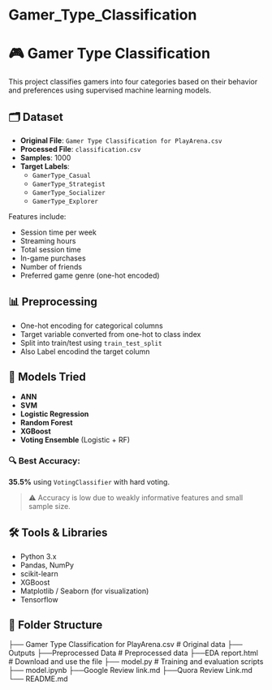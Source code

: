 # Gamer_Type_Classification
# 🎮 Gamer Type Classification

This project classifies gamers into four categories based on their behavior and preferences using supervised machine learning models.

## 🗂 Dataset

- **Original File**: `Gamer Type Classification for PlayArena.csv`
- **Processed File**: `classification.csv`
- **Samples**: 1000
- **Target Labels**: 
  - `GamerType_Casual`
  - `GamerType_Strategist`
  - `GamerType_Socializer`
  - `GamerType_Explorer`

Features include:
- Session time per week
- Streaming hours
- Total session time
- In-game purchases
- Number of friends
- Preferred game genre (one-hot encoded)

## 📊 Preprocessing

- One-hot encoding for categorical columns
- Target variable converted from one-hot to class index
- Split into train/test using `train_test_split`
- Also Label encodind the target column

## 🧠 Models Tried

- **ANN**
- **SVM**
- **Logistic Regression**
- **Random Forest**
- **XGBoost**
- **Voting Ensemble** (Logistic + RF)

### 🔍 Best Accuracy:
**35.5%** using `VotingClassifier` with hard voting.

> ⚠️ Accuracy is low due to weakly informative features and small sample size.

## 🛠 Tools & Libraries

- Python 3.x
- Pandas, NumPy
- scikit-learn
- XGBoost
- Matplotlib / Seaborn (for visualization)
- Tensorflow

## 📁 Folder Structure
├── Gamer Type Classification for PlayArena.csv # Original data
├── Outputs ├──Preprocessed Data # Preprocessed data
            ├──EDA report.html # Download and use the file 
├── model.py  # Training and evaluation scripts
├── model.ipynb
├──Google Review link.md
├──Quora Review Link.md
└── README.md
